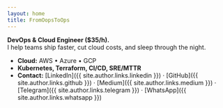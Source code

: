 ```yaml
---
layout: home
title: FromOopsToOps
---
```


**DevOps & Cloud Engineer ($35/h).**  
I help teams ship faster, cut cloud costs, and sleep through the night.

- **Cloud:** AWS • Azure • GCP  
- **Kubernetes, Terraform, CI/CD, SRE/MTTR**  
- **Contact:** [LinkedIn]({{ site.author.links.linkedin }}) · [GitHub]({{ site.author.links.github }}) · [Medium]({{ site.author.links.medium }}) · [Telegram]({{ site.author.links.telegram }}) · [WhatsApp]({{ site.author.links.whatsapp }})

